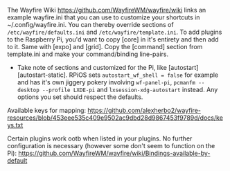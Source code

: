 The Wayfire Wiki https://github.com/WayfireWM/wayfire/wiki links an example wayfire.ini that you can use to customize your shortcuts in ~/.config/wayfire.ini. You can thereby override sections of `/etc/wayfire/defaults.ini` and `/etc/wayfire/template.ini`. To add plugins to the Raspberry Pi, you'd want to copy [core] in it's entirety and then add to it. Same with [expo] and [grid]. Copy the [command] section from template.ini and make your command/binding line-pairs.

- Take note of sections and customized for the Pi, like [autostart] [autostart-static]. RPiOS sets `autostart_wf_shell = false` for example and has it's own jiggery pokery involving `wf-panel-pi`, `pcmanfm --desktop --profile LXDE-pi` and `lxsession-xdg-autostart` instead. Any options you set should respect the defaults.

Available keys for mapping: https://github.com/alexherbo2/wayfire-resources/blob/453eee535c409e9502ac9dbd28d9867453f9789d/docs/keys.txt 

Certain plugins work ootb when listed in your plugins. No further configuration is necessary (however some don't seem to function on the Pi): 
https://github.com/WayfireWM/wayfire/wiki/Bindings-available-by-default

